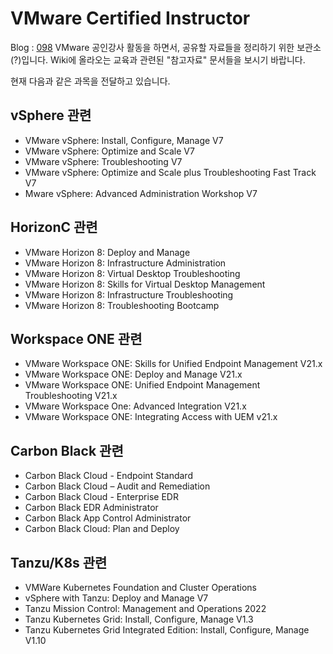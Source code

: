 # VMware Certified Instructor
Blog : [098](https://www.098.co.kr)
VMware 공인강사 활동을 하면서, 공유할 자료들을 정리하기 위한 보관소(?)입니다. Wiki에 올라오는 교육과 관련된 "참고자료" 문서들을 보시기 바랍니다.

현재 다음과 같은 과목을 전달하고 있습니다.

## vSphere 관련
* VMware vSphere: Install, Configure, Manage V7
* VMware vSphere: Optimize and Scale V7
* VMware vSphere: Troubleshooting V7
* VMware vSphere: Optimize and Scale plus Troubleshooting Fast Track V7
* Mware vSphere: Advanced Administration Workshop V7
## HorizonC 관련
* VMware Horizon 8: Deploy and Manage
* VMware Horizon 8: Infrastructure Administration
* VMware Horizon 8: Virtual Desktop Troubleshooting
* VMware Horizon 8: Skills for Virtual Desktop Management
* VMware Horizon 8: Infrastructure Troubleshooting
* VMware Horizon 8: Troubleshooting Bootcamp
## Workspace ONE 관련
* VMware Workspace ONE: Skills for Unified Endpoint Management V21.x
* VMware Workspace ONE: Deploy and Manage V21.x
* VMware Workspace ONE: Unified Endpoint Management Troubleshooting V21.x
* VMware Workspace One: Advanced Integration V21.x
* VMware Workspace ONE: Integrating Access with UEM v21.x
## Carbon Black 관련
* Carbon Black Cloud - Endpoint Standard
* Carbon Black Cloud – Audit and Remediation
* Carbon Black Cloud - Enterprise EDR
* Carbon Black EDR Administrator
* Carbon Black App Control Administrator
* Carbon Black Cloud: Plan and Deploy
## Tanzu/K8s 관련
* VMWare Kubernetes Foundation and Cluster Operations
* vSphere with Tanzu: Deploy and Manage V7
* Tanzu Mission Control: Management and Operations 2022
* Tanzu Kubernetes Grid: Install, Configure, Manage V1.3
* Tanzu Kubernetes Grid Integrated Edition: Install, Configure, Manage V1.10
